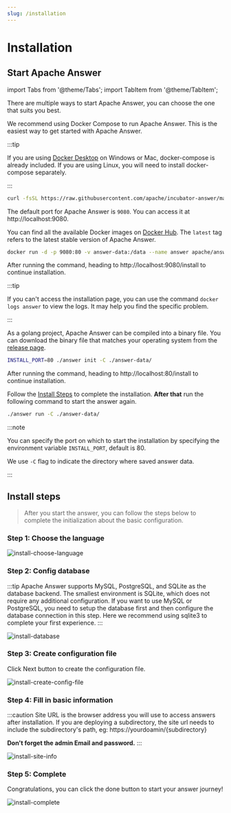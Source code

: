 ```yaml
---
slug: /installation
---
```


# Installation

## Start Apache Answer

import Tabs from '@theme/Tabs';
import TabItem from '@theme/TabItem';

There are multiple ways to start Apache Answer, you can choose the one that suits you best.

<Tabs>
  <TabItem value="docker-compose" label="Docker compose" default>

We recommend using Docker Compose to run Apache Answer. This is the easiest way to get started with Apache Answer.

:::tip

If you are using [Docker Desktop](https://www.docker.com/products/docker-desktop) on Windows or Mac, docker-compose is already included. If you are using Linux, you will need to install docker-compose separately.

:::

```bash
curl -fsSL https://raw.githubusercontent.com/apache/incubator-answer/main/docker-compose.yaml | docker compose -p answer -f - up
```

The default port for Apache Answer is `9080`. You can access it at http://localhost:9080.

  </TabItem>
  <TabItem value="docker" label="Docker">

You can find all the available Docker images on [Docker Hub](https://hub.docker.com/r/apache/answer/tags). The `latest` tag refers to the latest stable version of Apache Answer.

```bash
docker run -d -p 9080:80 -v answer-data:/data --name answer apache/answer:latest
```

After running the command, heading to http://localhost:9080/install to continue installation.

:::tip

If you can't access the installation page, you can use the command `docker logs answer` to view the logs. It may help you find the specific problem.

:::

  </TabItem>
  <TabItem value="binary" label="Binary">

As a golang project, Apache Answer can be compiled into a binary file. You can download the binary file that matches your operating system from the [release page](https://github.com/apache/incubator-answer/releases).

```bash
INSTALL_PORT=80 ./answer init -C ./answer-data/
```

After running the command, heading to http://localhost:80/install to continue installation.

Follow the [Install Steps](#install-steps) to complete the installation. **After that** run the following command to start the answer again.

```bash
./answer run -C ./answer-data/
```

:::note

You can specify the port on which to start the installation by specifying the environment variable `INSTALL_PORT`, default is 80.

We use `-C` flag to indicate the directory where saved answer data.

:::

  </TabItem>
</Tabs>

## Install steps

> After you start the answer, you can follow the steps below to complete the initialization about the basic configuration.

### Step 1: Choose the language

![install-choose-language](/img/docs/install-choose-language.png)

### Step 2: Config database

:::tip
Apache Answer supports MySQL, PostgreSQL, and SQLite as the database backend. The smallest environment is SQLite, which does not require any additional configuration. If you want to use MySQL or PostgreSQL, you need to setup the database first and then configure the database connection in this step. Here we recommend using sqlite3 to complete your first experience.
:::

![install-database](/img/docs/install-database.png)

### Step 3: Create configuration file

Click Next button to create the configuration file.

![install-create-config-file](/img/docs/install-create-config-file.png)

### Step 4: Fill in basic information

:::caution
Site URL is the browser address you will use to access answers after installation. If you are deploying a subdirectory, the site url needs to include the subdirectory's path, eg: https://yourdoamin/{subdirectory}

**Don't forget the admin Email and password.**
:::

![install-site-info](/img/docs/install-site-info.png)

### Step 5: Complete

Congratulations, you can click the done button to start your answer journey!

![install-complete](/img/docs/install-complete.png)
